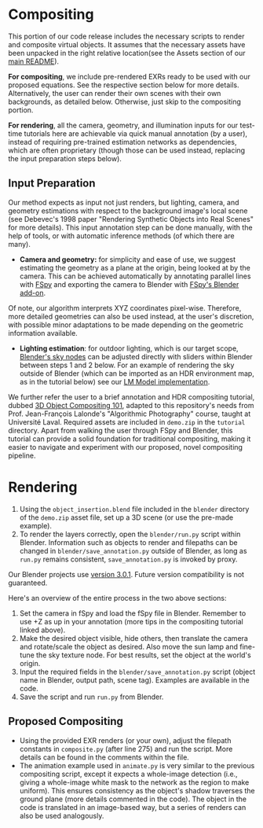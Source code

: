 # Compositing
This portion of our code release includes the necessary scripts to render and composite virtual objects. It assumes that the necessary assets have been unpacked in the right relative location(see the Assets section of our [main README](https://github.com/lvsn/shadowcompositing/blob/main/README.md)).

**For compositing**, we include pre-rendered EXRs ready to be used with our proposed equations. See the respective section below for more details. Alternatively, the user can render their own scenes with their own backgrounds, as detailed below. Otherwise, just skip to the compositing portion.

**For rendering**, all the camera, geometry, and illumination inputs for our test-time tutorials here are achievable via quick manual annotation (by a user), instead of requiring pre-trained estimation networks as dependencies, which are often proprietary (though those can be used instead, replacing the input preparation steps below).

## Input Preparation
Our method expects as input not just renders, but lighting, camera, and geometry estimations with respect to the background image's local scene (see Debevec's 1998 paper "Rendering Synthetic Objects into Real Scenes" for more details). This input annotation step can be done manually, with the help of tools, or with automatic inference methods (of which there are many).

- **Camera and geometry:** for simplicity and ease of use, we suggest estimating the geometry as a plane at the origin, being looked at by the camera. This can be achieved automatically by annotating parallel lines with [FSpy](https://fspy.io/) and exporting the camera to Blender with [FSpy's Blender add-on](https://github.com/stuffmatic/fSpy-Blender).

Of note, our algorithm interprets XYZ coordinates pixel-wise. Therefore, more detailed geometries can also be used instead, at the user's discretion, with possible minor adaptations to be made depending on the geometric information available.

- **Lighting estimation**: for outdoor lighting, which is our target scope, [Blender's sky nodes](https://docs.blender.org/manual/en/latest/render/shader_nodes/textures/sky.html) can be adjusted directly with sliders within Blender between steps 1 and 2 below. For an example of rendering the sky outside of Blender (which can be imported as an HDR environment map, as in the tutorial below) see our [LM Model implementation](https://github.com/lvsn/lm-model).

We further refer the user to a brief annotation and HDR compositing tutorial, dubbed [3D Object Compositing 101](https://github.com/lvsn/shadowcompositing/blob/main/src/compositing/blender/tutorial.html), adapted to this repository's needs from Prof. Jean-François Lalonde's "Algorithmic Photography" course, taught at Université Laval. Required assets are included in `demo.zip` in the `tutorial` directory. Apart from walking the user through FSpy and Blender, this tutorial can provide a solid foundation for traditional compositing, making it easier to navigate and experiment with our proposed, novel compositing pipeline.

# Rendering
1. Using the `object_insertion.blend` file included in the `blender` directory of the `demo.zip` asset file, set up a 3D scene (or use the pre-made example).
2. To render the layers correctly, open the `blender/run.py` script within Blender. Information such as objects to render and filepaths can be changed in `blender/save_annotation.py` outside of Blender, as long as `run.py` remains consistent, `save_annotation.py` is invoked by proxy.

Our Blender projects use [version 3.0.1](https://download.blender.org/release/Blender3.0/). Future version compatibility is not guaranteed.

Here's an overview of the entire process in the two above sections:
1. Set the camera in fSpy and load the fSpy file in Blender. Remember to use +Z as up in your annotation (more tips in the compositing tutorial linked above).
2. Make the desired object visible, hide others, then translate the camera and rotate/scale the object as desired. Also move the sun lamp and fine-tune the sky texture node. For best results, set the object at the world's origin.
3. Input the required fields in the `blender/save_annotation.py` script (object name in Blender, output path, scene tag). Examples are available in the code.
4. Save the script and run `run.py` from Blender.

## Proposed Compositing
- Using the provided EXR renders (or your own), adjust the filepath constants in `composite.py` (after line 275) and run the script. More details can be found in the comments within the file.
- The animation example used in `animate.py` is very similar to the previous compositing script, except it expects a whole-image detection (i.e., giving a whole-image white mask to the network as the region to make uniform). This ensures consistency as the object's shadow traverses the ground plane (more details commented in the code). The object in the code is translated in an image-based way, but a series of renders can also be used analogously.
